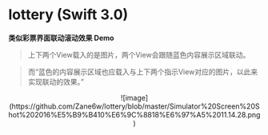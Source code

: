 # lottery (Swift 3.0)
**类似彩票界面联动滚动效果 Demo**
> 上下两个View载入的是图片，两个View会跟随蓝色内容展示区域联动。

> 而“蓝色的内容展示区域也应载入与上下两个指示View对应的图片，以此来实现联动的效果。”

<center>![image](https://github.com/Zane6w/lottery/blob/master/Simulator%20Screen%20Shot%202016%E5%B9%B410%E6%9C%8818%E6%97%A5%2011.14.28.png)</center>
